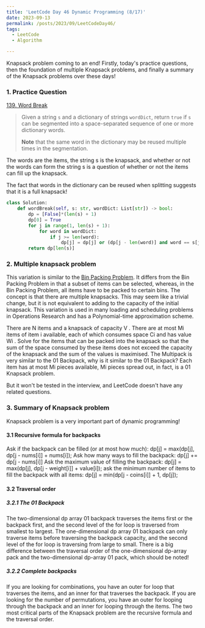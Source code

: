 ```yaml
---
title: 'LeetCode Day 46 Dynamic Programming (8/17)'
date: 2023-09-13
permalink: /posts/2023/09/LeetCodeDay46/
tags:
  - LeetCode
  - Algorithm

---
```


Knapsack problem coming to an end! Firstly, today's practice questions, then the foundation of multiple Knapsack problems, and finally a summary of the Knapsack problems over these days!


### 1. Practice Question 

[139. Word Break](https://leetcode.com/problems/word-break/)

> Given a string `s` and a dictionary of strings `wordDict`, return `true` if `s` can be segmented into a space-separated sequence of one or more dictionary words.
>
> **Note** that the same word in the dictionary may be reused multiple times in the segmentation.

The words are the items, the string s is the knapsack, and whether or not the words can form the string s is a question of whether or not the items can fill up the knapsack.

The fact that words in the dictionary can be reused when splitting suggests that it is a full knapsack!

```python
class Solution:
    def wordBreak(self, s: str, wordDict: List[str]) -> bool:
        dp = [False]*(len(s) + 1)
        dp[0] = True 
        for j in range(1, len(s) + 1):
            for word in wordDict:
                if j >= len(word):
                    dp[j] = dp[j] or (dp[j - len(word)] and word == s[j - len(word):j])
        return dp[len(s)]
```

### 2. Multiple knapsack problem

This variation is similar to the [Bin Packing Problem](https://en.wikipedia.org/wiki/Bin_packing_problem). It differs from the Bin Packing Problem in that a subset of items can be selected, whereas, in the Bin Packing Problem, all items have to be packed to certain bins. The concept is that there are multiple knapsacks. This may seem like a trivial change, but it is not equivalent to adding to the capacity of the initial knapsack. This variation is used in many loading and scheduling problems in Operations Research and has a Polynomial-time approximation scheme.

There are N items and a knapsack of capacity V . There are at most Mi items of item i available, each of which consumes space Ci and has value Wi . Solve for the items that can be packed into the knapsack so that the sum of the space consumed by these items does not exceed the capacity of the knapsack and the sum of the values is maximised.
The Multipack is very similar to the 01 Backpack, why is it similar to the 01 Backpack?
Each item has at most Mi pieces available, Mi pieces spread out, in fact, is a 01 Knapsack problem.

But it won't be tested in the interview, and LeetCode doesn't have any related questions.



### 3. Summary of Knapsack problem

Knapsack problem is a very important part of dynamic programming!

#### 3.1 Recursive formula for backpacks

Ask if the backpack can be filled (or at most how much): dp[j] = max(dp[j], dp[j - nums[i]] + nums[i]);
Ask how many ways to fill the backpack: dp[j] += dp[j - nums[i]]
Ask the maximum value of filling the backpack: dp[j] = max(dp[j], dp[j - weight[i]] + value[i]);
ask the minimum number of items to fill the backpack with all items: dp[j] = min(dp[j - coins[i]] + 1, dp[j]);

#### 3.2 Traversal order

##### 3.2.1 The 01 Backpack

The two-dimensional dp array 01 backpack traverses the items first or the backpack first, and the second level of the for loop is traversed from smallest to largest.
The one-dimensional dp array 01 backpack can only traverse items before traversing the backpack capacity, and the second level of the for loop is traversing from large to small.
There is a big difference between the traversal order of the one-dimensional dp-array pack and the two-dimensional dp-array 01 pack, which should be noted!

##### 3.2.2 Complete backpacks

If you are looking for combinations, you have an outer for loop that traverses the items, and an inner for that traverses the backpack.
If you are looking for the number of permutations, you have an outer for looping through the backpack and an inner for looping through the items.
The two most critical parts of the Knapsack problem are the recursive formula and the traversal order.


